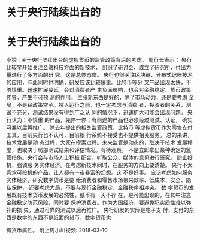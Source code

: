 # 关于央行陆续出台的

# 关于央行陆续出台的

小猿 : 关于央行陆续出台的虚拟货币的监管政策背后的考虑， 周行长表示： 央行比较早开始关注金融科技方面的新技术， 组织了研讨会、成立了研究所，付出力量进行了多方面的研 究。这是总体态度。 央行也很关注区块链、分布式记账技术 的应用，与此同时也明确，研发应该比较慎重。比特币等分 叉产品出现太快，不够慎重。迅速扩展蔓延，会对消费者产 生负面影响，也会对金融稳定、货币政策传导，产生不可预 测的作用。 主张新东西是好的，除了市场动力，还是要考虑 全局，不是钻政策空子。投入运行之前，也一定考虑与消费 者、投资者的关系，测试不充分，测试结果没有得到广泛认 同的情况下，迅速扩大可能会出现问题。 央行认为：不慎重 的产品，先停一停；有前途的产品也必须经过测试、认证， 确实可靠以后再推广。 除去年提出的相关监管政策，比特币 等虚拟货币作为零售支付工具，目前央行也不认可，目前银 行系统不接受也不提供相关服务。 总的来讲，技术发展是动 态过程，大家在摸索过程。未来监管是动态的，取决于技术 发展程度，也取决于局部测试结果和评估情况。有待观察， 不是立即拿出某种确定的监管措施。央行会与市场人士积极 配合，听取公众、媒体的意见进行研究。 防止投机，强调服 务实体经济。在考虑新技术同时，在服务的方向上要清楚。 央行不太喜欢可投机的产品，让人都有一夜暴富的幻想。这 不是好事。 应该考虑如何服务实体经济，研究数字货币是要 给消费者和零售市场带来效率、低成本、安全、隐私保护， 还要考虑大局，不要与现行金融稳定、金融秩序相冲突。 数 字货币的发展既有技术货币发展的必然性，纸币有一天不存 在，是可能出现的，在其中注意金融稳定防范风险，同时要 保护消费者。作为大国经济，要避免犯实质性难以弥补的损 失，通过可靠的测试以后再推广。 央行研发的实际是电子支 付，支付的东西是数字的东西不是纸面的货币，数字货币也

有货币属性。 附上周小川视频: 2018-03-10